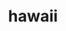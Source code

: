---
layout: cover
category: cover
permalink: /hawaii/cover
title: hawaii
thumb: /images/hawaii/cover.jpg
max: /images/hawaii/cover.jpg
---